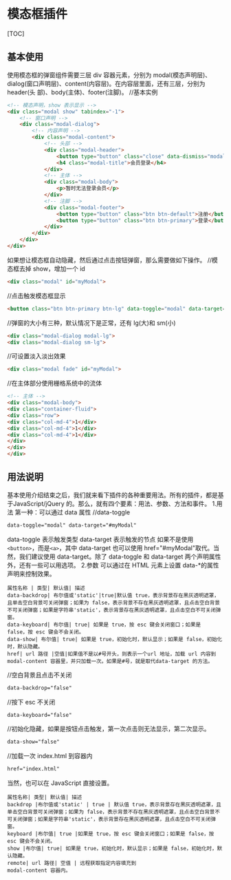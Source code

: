 # 模态框插件
[TOC]

## 基本使用
使用模态框的弹窗组件需要三层 div 容器元素，分别为 modal(模态声明层)、
dialog(窗口声明层)、content(内容层)。在内容层里面，还有三层，分别为 header(头
部)、body(主体)、footer(注脚)。
//基本实例
```html
<!-- 模态声明，show 表示显示 -->
<div class="modal show" tabindex="-1">
	<!-- 窗口声明 -->
	<div class="modal-dialog">
		<!-- 内容声明 -->
		<div class="modal-content">
			<!-- 头部 -->
			<div class="modal-header">
				<button type="button" class="close" data-dismiss="modal"><span>&times;</span></button>
				<h4 class="modal-title">会员登录</h4>
			</div>
			<!-- 主体 -->
			<div class="modal-body">
				<p>暂时无法登录会员</p>
			</div>
			<!-- 注脚 -->
			<div class="modal-footer">
				<button type="button" class="btn btn-default">注册</button>
				<button type="button" class="btn btn-primary">登录</button>
			</div>
		</div>
	</div>
</div>
```
如果想让模态框自动隐藏，然后通过点击按钮弹窗，那么需要做如下操作。
//模态框去掉 show，增加一个 id
```html
<div class="modal" id="myModal">
```
//点击触发模态框显示
```html
<button class="btn btn-primary btn-lg" data-toggle="modal" data-target="#myModal">点击弹窗</button>
```
//弹窗的大小有三种，默认情况下是正常，还有 lg(大)和 sm(小)
```html
<div class="modal-dialog modal-lg">
<div class="modal-dialog sm-lg">
```
//可设置淡入淡出效果
```html
<div class="modal fade" id="myModal">
```
//在主体部分使用栅格系统中的流体
```html
<!-- 主体 -->
<div class="modal-body">
<div class="container-fluid">
<div class="row">
<div class="col-md-4">1</div>
<div class="col-md-4">1</div>
<div class="col-md-4">1</div>
</div>
</div>
</div>
```

## 用法说明
基本使用介绍结束之后，我们就来看下插件的各种重要用法。所有的插件，都是基于JavaScript/jQuery 的。那么，就有四个要素：用法、参数、方法和事件。
1.用法
第一种：可以通过 data 属性
//data-toggle
```html
data-toggle="modal" data-target="#myModal"
```
data-toggle 表示触发类型
data-target 表示触发的节点
如果不是使用`<button>`，而是`<a>`，其中 data-target 也可以使用 href="#myModal"取代。当然，我们建议使用 data-target。除了 data-toggle 和 data-target 两个声明属性外，还有一些可以用选项。
2.参数
可以通过在 HTML 元素上设置 data-*的属性声明来控制效果。
```table
属性名称 | 类型| 默认值| 描述
data-backdrop| 布尔值或'static'|true|默认值 true，表示背景存在黑灰透明遮罩，且单击空白背景可关闭弹窗；如果为 false，表示背景不存在黑灰透明遮罩，且点击空白背景不可关闭弹窗；如果是字符串'static'，表示背景存在黑灰透明遮罩，且点击空白不可关闭弹窗。
data-keyboard| 布尔值| true| 如果是 true，按 esc 键会关闭窗口；如果是 false，按 esc 键会不会关闭。
data-show| 布尔值| true| 如果是 true，初始化时，默认显示；如果是 false，初始化时，默认隐藏。
href| url 路径 |空值|如果值不是以#号开头，则表示一个url 地址，加载 url 内容到modal-content 容器里，并只加载一次。如果是#号，就是取代data-target 的方法。
```
//空白背景且点击不关闭
```html
data-backdrop="false"
```
//按下 esc 不关闭
```html
data-keyboard="false"
```
//初始化隐藏，如果是按钮点击触发，第一次点击则无法显示，第二次显示。
```html
data-show="false"
```
//加载一次 index.html 到容器内
```html
href="index.html" 
```
当然，也可以在 JavaScript 直接设置。
```table
属性名称| 类型| 默认值| 描述
backdrop |布尔值或'static' | true | 默认值 true，表示背景存在黑灰透明遮罩，且单击空白背景可关闭弹窗；如果为 false，表示背景不存在黑灰透明遮罩，且点击空白背景不可关闭弹窗；如果是字符串'static'，表示背景存在黑灰透明遮罩，且点击空白不可关闭弹窗。
keyboard |布尔值| true |如果是 true，按 esc 键会关闭窗口；如果是 false，按 esc 键会不会关闭。
show |布尔值| true| 如果是 true，初始化时，默认显示；如果是 false，初始化时，默认隐藏。
remote| url 路径| 空值 | 远程获取指定内容填充到
modal-content 容器内。
```